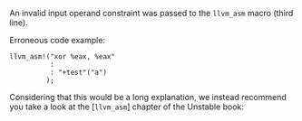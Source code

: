 An invalid input operand constraint was passed to the `llvm_asm` macro
(third line).

Erroneous code example:

```compile_fail,E0663
llvm_asm!("xor %eax, %eax"
          :
          : "+test"("a")
         );
```

Considering that this would be a long explanation, we instead recommend you
take a look at the [`llvm_asm`] chapter of the Unstable book:

[llvm_asm]: https://doc.rust-lang.org/stable/unstable-book/library-features/llvm-asm.html
